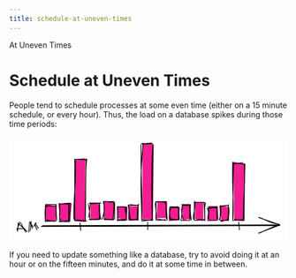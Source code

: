 ```yaml
---
title: schedule-at-uneven-times
---
```


At Uneven Times

# Schedule at Uneven Times

People tend to schedule processes at some even time (either on a 15
minute schedule, or every hour). Thus, the load on a database spikes
during those time periods:

![Hour Graph Load](./hour-graph-load.svg)

If you need to update something like a database, try to avoid doing it
at an hour or on the fifteen minutes, and do it at some time in between.
